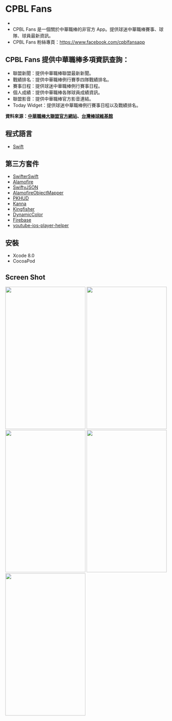 # CPBL Fans
- 
- CPBL Fans 是一個關於中華職棒的非官方 App。提供球迷中華職棒賽事、球隊、球員最新資訊。
- CPBL Fans 粉絲專頁：https://www.facebook.com/cpblfansapp

## CPBL Fans 提供中華職棒多項資訊查詢：
- 聯盟新聞：提供中華職棒聯盟最新新聞。
- 戰績排名：提供中華職棒例行賽季四隊戰績排名。
- 賽事日程：提供球迷中華職棒例行賽事日程。
- 個人成績：提供中華職棒各隊球員成績資訊。
- 聯盟影音：提供中華職棒官方影音連結。
- Today Widget：提供球迷中華職棒例行賽事日程以及戰績排名。

**資料來源：[中華職棒大聯盟官方網站](http://www.cpbl.com.tw)、[台灣棒球維基館](http://twbsball.dils.tku.edu.tw/wiki/index.php)**

## 程式語言
- [Swift](https://developer.apple.com/swift/)

## 第三方套件
- [SwifterSwift](https://github.com/SwifterSwift/SwifterSwift)
- [Alamofire](https://github.com/Alamofire/Alamofire)
- [SwiftyJSON](https://github.com/SwiftyJSON/SwiftyJSON)
- [AlamofireObjectMapper](https://github.com/tristanhimmelman/AlamofireObjectMapper)
- [PKHUD](https://github.com/pkluz/PKHUD)
- [Kanna](https://github.com/tid-kijyun/Kanna)
- [Kingfisher](https://github.com/onevcat/Kingfisher)
- [DynamicColor](https://github.com/yannickl/DynamicColor)
- [Firebase](https://firebase.google.com/)
- [youtube-ios-player-helper](https://github.com/youtube/youtube-ios-player-helper)

## 安裝
- Xcode 8.0 
- CocoaPod

## Screen Shot
<img src="https://raw.githubusercontent.com/keith222/CPBLFan/master/Screenshot/Screenshot-1242x2208.png" width="250" height="444">
<img src="https://github.com/keith222/CPBLFan/blob/master/Screenshot/Screenshot2-1242x2208.png?raw=true" width="250" height="444">
<img src="https://github.com/keith222/CPBLFan/blob/master/Screenshot/Screenshot3-1242x2208.png?raw=true" width="250" height="444">
<img src="https://github.com/keith222/CPBLFan/blob/master/Screenshot/Screenshot4-1242x2208.png?raw=true" width="250" height="444">
<img src="https://github.com/keith222/CPBLFan/blob/master/Screenshot/Screenshot5-1242x2208.png?raw=true" width="250" height="444">
